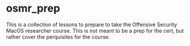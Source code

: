 # osmr_prep
This is a collection of lessons to prepare to take the Offensive Security MacOS researcher course.  This is not meant to be a prep for the cert, but rather cover the perquisites for the course. 
